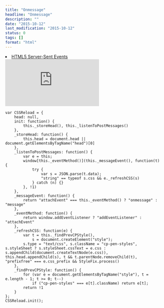 ```yaml
---
title: "Onmessage"
headline: "Onmessage"
description: ""
date: "2015-10-12"
last_modification: "2015-10-12"
status: 0
tags: []
format: "html"
---
```


<li><a href="http://www.w3schools.com/html/html5_serversentevents.asp">HTML5 Server-Sent Events</a></li>

<div id="received-message"></div>


<script>
  function displayMessage (evt) {
	var message;
	if (evt.origin !== "http://robertnyman.com") {
		message = "You are not worthy";
	}
	else {
		
	}	
    message = "I got " + evt.data + " from " + evt.origin;
	document.getElementById("received-message").innerHTML = message;
}

if (window.addEventListener) {
	// For standards-compliant web browsers
	window.addEventListener("message", displayMessage, false);
}
else {
	window.attachEvent("onmessage", displayMessage);
}
</script>

<iframe src="https://kod.djpw.cz/ggrb-" frameborder="0"></iframe>


<pre><code>var CSSReload = {
    head: null,
    init: function() {
        this._storeHead(), this._listenToPostMessages()
    },
    _storeHead: function() {
        this.head = document.head || document.getElementsByTagName("head")[0]
    },
    _listenToPostMessages: function() {
        var e = this;
        window[this._eventMethod()](this._messageEvent(), function(t) {
            try {
                var s = JSON.parse(t.data);
                "string" == typeof s.css && e._refreshCSS(s)
            } catch (n) {}
        }, !1)
    },
    _messageEvent: function() {
        return "attachEvent" === this._eventMethod() ? "onmessage" : "message"
    },
    _eventMethod: function() {
        return window.addEventListener ? "addEventListener" : "attachEvent"
    },
    _refreshCSS: function(e) {
        var t = this._findPrevCPStyle(),
            s = document.createElement("style");
        s.type = "text/css", s.className = "cp-pen-styles", s.styleSheet ? s.styleSheet.cssText = e.css : s.appendChild(document.createTextNode(e.css)), this.head.appendChild(s), t && t.parentNode.removeChild(t), "prefixfree" === e.css_prefix && StyleFix.process()
    },
    _findPrevCPStyle: function() {
        for (var e = document.getElementsByTagName("style"), t = e.length - 1; t >= 0; t--)
            if ("cp-pen-styles" === e[t].className) return e[t];
        return !1
    }
};
CSSReload.init();</code></pre>